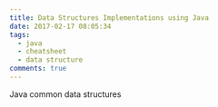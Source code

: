 ```yaml
---
title: Data Structures Implementations using Java
date: 2017-02-17 08:05:34
tags:
  - java
  - cheatsheet
  - data structure
comments: true
---
```

Java common data structures
<!-- more -->
